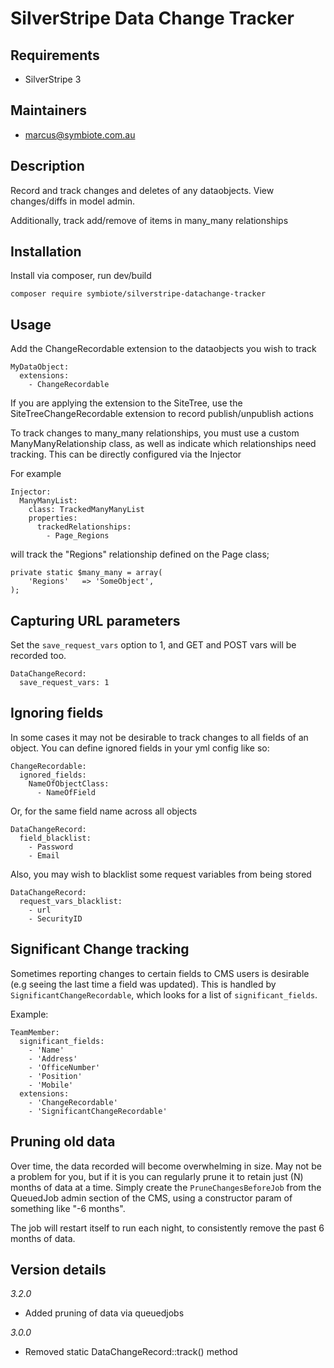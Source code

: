 # SilverStripe Data Change Tracker

## Requirements

* SilverStripe 3

## Maintainers

* marcus@symbiote.com.au

## Description

Record and track changes and deletes of any dataobjects. View changes/diffs in model admin.

Additionally, track add/remove of items in many\_many relationships

## Installation

Install via composer, run dev/build
	
	composer require symbiote/silverstripe-datachange-tracker

## Usage

Add the ChangeRecordable extension to the dataobjects you wish to track

```
MyDataObject:
  extensions:
    - ChangeRecordable
```

If you are applying the extension to the SiteTree, use the SiteTreeChangeRecordable extension to record publish/unpublish actions

To track changes to many\_many relationships, you must use a custom 
ManyManyRelationship class, as well as indicate which relationships need 
tracking. This can be directly configured via the Injector

For example

```
Injector:
  ManyManyList:
    class: TrackedManyManyList
    properties:
      trackedRelationships:
        - Page_Regions

```

will track the "Regions" relationship defined on the Page class;

```
private static $many_many = array(
	'Regions'	=> 'SomeObject',
);

```



## Capturing URL parameters

Set the `save_request_vars` option to 1, and GET and POST vars will be recorded too. 

```
DataChangeRecord:
  save_request_vars: 1

```


## Ignoring fields

In some cases it may not be desirable to track changes to all fields of an object. You can define ignored fields in your yml config like so:

```
ChangeRecordable:
  ignored_fields:
    NameOfObjectClass:
      - NameOfField
```

Or, for the same field name across all objects

```
DataChangeRecord:
  field_blacklist:
    - Password
    - Email

```

Also, you may wish to blacklist some request variables from being stored 

```
DataChangeRecord:
  request_vars_blacklist:
    - url
    - SecurityID

```

## Significant Change tracking

Sometimes reporting changes to certain fields to CMS users is desirable (e.g seeing the last time a field was updated).
This is handled by `SignificantChangeRecordable`, which looks for a list of `significant_fields`.

Example:

```
TeamMember:
  significant_fields:
    - 'Name'
    - 'Address'
    - 'OfficeNumber'
    - 'Position'
    - 'Mobile'
  extensions:
    - 'ChangeRecordable'
    - 'SignificantChangeRecordable'
```

## Pruning old data

Over time, the data recorded will become overwhelming in size. May not be a problem for you, but if it is
you can regularly prune it to retain just (N) months of data at a time. Simply create the `PruneChangesBeforeJob`
from the QueuedJob admin section of the CMS, using a constructor param of something like "-6 months". 

The job will restart itself to run each night, to consistently remove the past 6 months of data. 

## Version details

*3.2.0*

* Added pruning of data via queuedjobs

*3.0.0*

* Removed static DataChangeRecord::track() method

